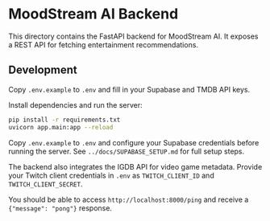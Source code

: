 # MoodStream AI Backend

This directory contains the FastAPI backend for MoodStream AI. It exposes a REST API for fetching entertainment recommendations.

## Development

Copy `.env.example` to `.env` and fill in your Supabase and TMDB API keys.

Install dependencies and run the server:

```bash
pip install -r requirements.txt
uvicorn app.main:app --reload
```

Copy `.env.example` to `.env` and configure your Supabase credentials before
running the server. See `../docs/SUPABASE_SETUP.md` for full setup steps.

The backend also integrates the IGDB API for video game metadata. Provide your
Twitch client credentials in `.env` as `TWITCH_CLIENT_ID` and
`TWITCH_CLIENT_SECRET`.

You should be able to access `http://localhost:8000/ping` and receive a
`{"message": "pong"}` response.

